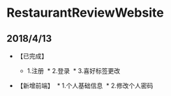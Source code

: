 # RestaurantReviewWebsite

## 2018/4/13

* 【已完成】
  * 1.注册
  * 2.登录
  * 3.喜好标签更改

* 【新增前端】
  * 1.个人基础信息
  * 2.修改个人密码
